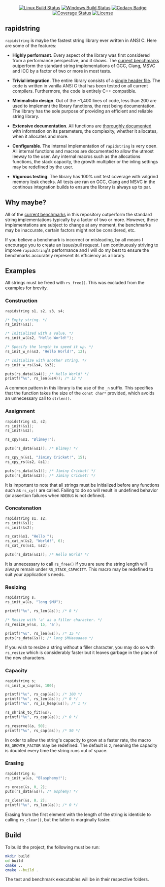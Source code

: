 <div align="center">
	<a href="https://travis-ci.org/boyerjohn/rapidstring"><img src="https://travis-ci.org/boyerjohn/rapidstring.svg?branch=master" alt="Linux Build Status" /></a>
	<a href="https://ci.appveyor.com/project/boyerjohn/rapidstring"><img src="https://ci.appveyor.com/api/projects/status/494kxn36lpqaxonc?svg=true" alt="Windows Build Status" /></a>
	<a href="https://www.codacy.com/app/boyerjohn/rapidstring"><img src="https://api.codacy.com/project/badge/Grade/1867313274704419904810314f038c84" alt="Codacy Badge" /></a>
	<a href='https://coveralls.io/github/boyerjohn/rapidstring?branch=master'><img src='https://coveralls.io/repos/github/boyerjohn/rapidstring/badge.svg?branch=master' alt='Coverage Status' /></a>
	<a href="https://github.com/boyerjohn/rapidstring/blob/master/LICENSE"><img src="https://img.shields.io/badge/license-MIT-blue.svg" alt="License" /></a>
</div>

## rapidstring
`rapidstring` is maybe the fastest string library ever written in ANSI C. Here are some of the features:

- **Highly performant**. Every aspect of the library was first considered from a performance perspective, and it shows. The [current benchmarks](https://github.com/boyerjohn/rapidstring/tree/master/benchmark) outperform the standard string implementations of GCC, Clang, MSVC and ICC by a factor of two or more in most tests.

- **Trivial integration**. The entire library consists of a [single header file](https://github.com/boyerjohn/rapidstring/blob/master/include/rapidstring.h). The code is written in vanilla ANSI C that has been tested on all current compilers. Furthermore, the code is entirely C++ compatible.

- **Minimalistic design**. Out of the ~1,400 lines of code, less than 200 are used to implement the library functions, the rest being documentation. The library has the sole purpose of providing an efficient and reliable string library.

- **Extensive documentation**. All functions are [thoroughly documented](https://boyerjohn.github.io/rapidstring/) with information on its parameters, the complexity, whether it allocates, when it allocates and more.

- **Configurable**. The internal implementation of `rapidstring` is very open. All internal functions and macros are documented to allow the utmost leeway to the user. Any internal macros such as the allocations functions, the stack capacity, the growth multiplier or the inling settings may be redefined by the user.

- **Vigorous testing**. The library has 100% unit test coverage with valgrind memory leak checks. All tests are ran on GCC, Clang and MSVC in the continous integration builds to ensure the library is always up to par.

## Why maybe?
All of the [current benchmarks](https://github.com/boyerjohn/rapidstring/tree/master/benchmark) in this repository outperform the standard string implementations typically by a factor of two or more. However, these implementations are subject to change at any moment, the benchmarks may be inaccurate, certain factors might not be considered, etc.

If you believe a benchmark is incorrect or misleading, by all means I encourage you to create an issue/pull request. I am continuously striving to improve `rapidstring`'s performance and I will do my best to ensure the benchmarks accurately represent its efficiency as a library.

## Examples

All strings must be freed with `rs_free()`. This was excluded from the examples for brevity.

### Construction

```c
rapidstring s1, s2, s3, s4;

/* Empty string. */
rs_init(&s1);

/* Initialized with a value. */
rs_init_w(&s2, "Hello World!");

/* Specify the length to speed it up. */
rs_init_w_n(&s3, "Hello World!", 12);

/* Initialize with another string. */
rs_init_w_rs(&s4, &s3);

puts(rs_data(&s4)); /* Hello World! */
printf("%u", rs_len(&s4)); /* 12 */
```

A common pattern in this library is the use of the `_n` suffix. This specifies that the function takes the size of the `const char*` provided, which avoids an unnecessary call to `strlen()`.

### Assignment
```c
rapidstring s1, s2;
rs_init(&s1);
rs_init(&s2);

rs_cpy(&s1, "Blimey!");

puts(rs_data(&s1)); /* Blimey! */

rs_cpy_n(&s1, "Jiminy Cricket!", 15);
rs_cpy_rs(&s2, &s1);

puts(rs_data(&s1)); /* Jiminy Cricket! */
puts(rs_data(&s2)); /* Jiminy Cricket! */
```

It is important to note that all strings must be initialized before any functions such as `rs_cy()` are called. Failing to do so will result in undefined behavior (or assertion failures when `NDEBUG` is not defined).

### Concatenation
```c
rapidstring s1, s2;
rs_init(&s1);
rs_init(&s2);

rs_cat(&s1, "Hello ");
rs_cat_n(&s2, "World!", 6);
rs_cat_rs(&s1, &s2);

puts(rs_data(&s1)); /* Hello World! */
```

It is unnecessary to call `rs_free()` if you are sure the string length will always remain under `RS_STACK_CAPACITY`. This macro may be redefined to suit your application's needs.

### Resizing
```c
rapidstring s;
rs_init_w(&s, "long $MU");

printf("%u", rs_len(&s)); /* 8 */

/* Resize with 'a' as a filler character. */
rs_resize_w(&s, 15, 'a');

printf("%u", rs_len(&s)); /* 15 */
puts(rs_data(&s)); /* long $MUaaaaaaa */
```

If you wish to resize a string without a filler character, you may do so with `rs_resize` which is considerably faster but it leaves garbage in the place of the new characters.

### Capacity
```c
rapidstring s;
rs_init_w_cap(&s, 100);

printf("%u", rs_cap(&s)); /* 100 */
printf("%u", rs_len(&s)); /* 0 */
printf("%u", rs_is_heap(&s)); /* 1 */

rs_shrink_to_fit(&s);
printf("%u", rs_cap(&s)); /* 0 */

rs_reserve(&s, 50);
printf("%u", rs_cap(&s)); /* 50 */
```

In order to allow the string's capacity to grow at a faster rate, the macro `RS_GROWTH_FACTOR` may be redefined. The default is `2`, meaning the capacity is doubled every time the string runs out of space.

### Erasing
```c
rapidstring s;
rs_init_w(&s, "Blasphemy!");

rs_erase(&s, 0, 2);
puts(rs_data(&s)); /* asphemy! */

rs_clear(&s, 0, 2);
printf("%u", rs_len(&s)); /* 0 */
```

Erasing from the first element with the length of the string is identicle to calling `rs_clear()`, but the latter is marginally faster.

## Build
To build the project, the following must be run:
```bash
mkdir build
cd build
cmake ..
cmake --build .
```
The test and benchmark executables will be in their respective folders.
